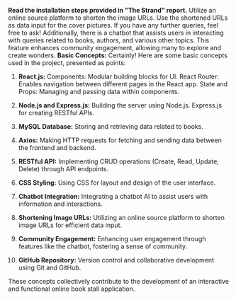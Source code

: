 **Read the installation steps provided in "The Strand" report.**
Utilize an online source platform to shorten the image URLs.
Use the shortened URLs as data input for the cover pictures.
If you have any further queries, feel free to ask!
Additionally, there is a chatbot that assists users in interacting with queries related to books, authors, and various other topics.
This feature enhances community engagement, allowing many to explore and create wonders.
**Basic Concepts:**
Certainly! Here are some basic concepts used in the project, presented as points:

1. **React.js:**
Components: Modular building blocks for UI.
React Router: Enables navigation between different pages in the React app.
State and Props: Managing and passing data within components.

2. **Node.js and Express.js:**
Building the server using Node.js.
Express.js for creating RESTful APIs.

4. **MySQL Database:**
Storing and retrieving data related to books.

5. **Axios:**
Making HTTP requests for fetching and sending data between the frontend and backend.

6. **RESTful API:**
Implementing CRUD operations (Create, Read, Update, Delete) through API endpoints.

7. **CSS Styling:**
Using CSS for layout and design of the user interface.

8. **Chatbot Integration:**
Integrating a chatbot AI to assist users with information and interactions.

9. **Shortening Image URLs:**
Utilizing an online source platform to shorten image URLs for efficient data input.

10. **Community Engagement:**
Enhancing user engagement through features like the chatbot, fostering a sense of community.

11. **GitHub Repository:**
Version control and collaborative development using Git and GitHub.

These concepts collectively contribute to the development of an interactive and functional online book stall application.
